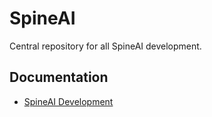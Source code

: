 # SpineAI

Central repository for all SpineAI development.

## Documentation

- [SpineAI Development][spineai-dev]


[spineai-dev]: https://docs.google.com/document/d/1m0g-AWp54ohhgTUHbzfgOn-kJgnVCcK9evVMsuqBk9g/edit?usp=sharing
